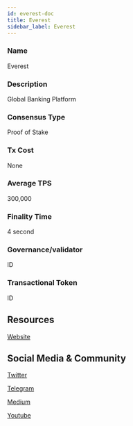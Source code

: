 ```yaml
---
id: everest-doc
title: Everest
sidebar_label: Everest
---
```


### Name
Everest

### Description
Global Banking Platform

### Consensus Type
Proof of Stake

### Tx Cost
None

### Average TPS
300,000

### Finality Time
4 second

### Governance/validator 
ID

### Transactional Token
ID

## Resources
[Website](https://everest.org/)

## Social Media & Community

[Twitter](https://twitter.com/EverestDotOrg)

[Telegram](https://t.me/EverestDotOrg)

[Medium](https://everestdotorg.medium.com/)

[Youtube](https://youtube.com/channel/UCvW9R1_GgJ2h9ThBJEa_ahw)
